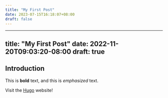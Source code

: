 ```yaml
---
title: "My First Post"
date: 2023-07-15T16:18:07+08:00
draft: false
---
```


---
title: "My First Post"
date: 2022-11-20T09:03:20-08:00
draft: true
---
## Introduction

This is **bold** text, and this is *emphasized* text.

Visit the [Hugo](https://gohugo.io) website!
